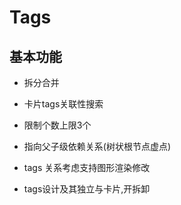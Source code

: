# Tags

## 基本功能

- 拆分合并

- 卡片tags关联性搜索

- 限制个数上限3个 

- 指向父子级依赖关系(树状根节点虚点)

- tags 关系考虑支持图形渲染修改

- tags设计及其独立与卡片,开拆卸
